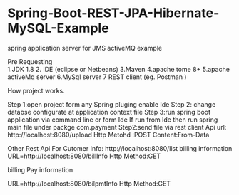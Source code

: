 # Spring-Boot-REST-JPA-Hibernate-MySQL-Example

spring application server for JMS activeMQ example

Pre Requesting  
1.JDK 1.8
2. IDE (eclipse or Netbeans)
3.Maven 
4.apache tome 8+
5.apache activeMq server
6.MySql server
7 REST client (eg. Postman )

How  project works.

Step 1:open project form any Spring pluging enable Ide 
Step 2: change databse configurate at application context file
Step 3:run spring boot application via command line or form Ide
If run from Ide then   run spring main file under packge com.payment
Step2:send file via rest client 
Api url: http://localhost:8080/upload
Http Metohd :POST
Content:From-Data


Other Rest Api
For Cutomer Info:
http://localhost:8080/list
billing information
URL=http://localhost:8080/billInfo
Http Method:GET

billing Pay information

URL=http://localhost:8080/bilpmtInfo
Http Method:GET
